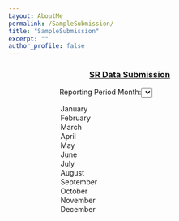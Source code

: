 ```yaml
---
Layout: AboutMe
permalink: /SampleSubmission/
title: "SampleSubmission"
excerpt: ""
author_profile: false
---
```


<head>
<style>
.myDiv {
  margin-left: 20%;
  margin-right: 25%;
  text-align: left;
}
</style>
</head>

<div class="myDiv">
<Center><H3><u> SR Data Submission </u></H3></Center>

<label for="ReportingMonth">Reporting Period Month:</label><select name="ReportingMonth" id="ReportingMonth">
  <option stle = "color:black" value="January">January</option>
  <option value="February">February</option>
  <option value="March">March</option>
  <option value="April">April</option>
  <option value="May">May</option>
  <option value="June">June</option>
  <option value="July">July</option>
  <option value="August">August</option>
  <option value="September">September</option>
  <option value="October">October</option>
  <option value="November">November</option>
  <option value="December">December</option>
</select>

</div>
